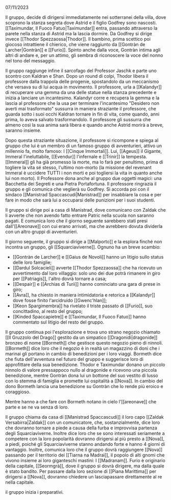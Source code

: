 07/11/2023

Il gruppo, decide di dirigersi immediatamente nei sotterranei della villa, dove scoprono la stanza segreta dove Astrid e il figlio Godfrey sono nascosti. [[Taximundar, Il Fuoco Fatuo|Taximundar]] entra, passando attraverso la parete nella stanza di Astrid ma la lascia dormire. Da Godfrey si dirige invece [[Thodor Spezzaossa|Thodor]]. Il bambino, prima scettico poi giocoso intrattiene il chierico, che viene raggiunto da [[Gontràn de Larcher|Gontràn]] e [[Furio]]. Spinto anche dalla voce, Gontràn intima agli altri di andare e, per un attimo, gli sembra di riconoscere la voce del nonno nel tono del messaggio. 

Il gruppo raggiunge infine il sarcofago del Professor Jaschk e parte uno scontro con Kaldran e Shan. Dopo un round di colpi, Thodor libera il professore dalla trappola delle progenie, spostandolo da un meccanismo che versava su di lui acqua in movimento. Il professore, urla a [[Kalandyr]] di recuperare una gemma da una delle statue nella stanza precedente e inizia a lanciare un incantesimo.
Kalandyr corre e recupera la gemma e la lascia al professore che la usa per terminare l'incantesimo "Desidero non averti mai trasformato" sussurra in maniera straziante il professore, che guarda sotto i suoi occhi Kaldran tornare in fin di vita, come quando, anni prima, lo aveva salvato trasformandolo. Il professore gli sussurra che almeno così la sua anima sarà libera e quando anche Astrid morirà a breve, saranno insieme. 

Dopo questa straziante situazione, il professore si ricompone e spiega al gruppo che lui è un membro di un famoso gruppo di avventurieri, attivo un millennio fa, molto famoso: I [[Cinque Immortali]]. 
Lui, [[Ageus]] il Gigante, Immeral l'ineluttabile, [[Evendur]] l'infernale e [[Trinir]] la tempesta. [[Immeral]] gli ha già promesso la morte, ma lo farà per penultimo, prima di togliere la vita sé stesso, l'ultimo non-morto (la missione del revenant Immeral è uccidere TUTTI i non morti e poi togliersi la vita in quanto anche lui non morto). 
Il Professore dona anche al gruppo due oggetti magici: una Bacchetta dei Segreti e una Pietra Portafortuna. 
Il professore ringrazia il gruppo e gli comunica che veglierà su Godfrey. Si accorda poi con il sindaco [[Manistrad Spaccascudi|Manistrad]] per insabbiare la cosa e per fare in modo che sarà lui a occuparsi delle punizioni per i suoi studenti. 

Il gruppo si dirige poi a casa di Manistrad, dove comunicano con Zaldak che li avverte che non avendo fatto entrare Patric nella scuola non saranno pagati. E comunica loro che il giorno seguente sarebbero stati presi dall'[[Areonave]] con cui erano arrivati, ma che avrebbero dovuta dividerla con un altro gruppi di avventurieri.

Il giorno seguente, il gruppo si dirige a [[Malporto]] e la esplora finché non incontra un gruppo, gli [[Squarciaviverne]]. Ognuno ha un breve scambio:
- [[Gontràn de Larcher]] e [[Gaius de Novoli]] hanno un litigio sullo status delle loro famiglie; 
- [[Dardul Solcacieli]] avverte [[Thodor Spezzaossa]] che ha ricevuto un avvertimento dal loro villaggio: solo uno dei due potrà rimanere in giro per [[Patriagis]], l'altro dovrà tornare a casa;
- [[Despair]] e [[Archias di Turii]] hanno cominciato una gara di prese in giro;
- [[Avra]], ha chiesto in maniera intimidatoria e retorica a [[Kalandyr]] dove fosse finito l'arcidruido [[Gwenc'hlan]]; 
- [[Keon Spargimembra]] ha rivelato il triste passato di [[Furio]], suo concittadino, al resto del gruppo; 
- [[Kinded Spaccapietre]] e [[Taximundar, Il Fuoco Fatuo]] hanno commentato sul litigio del resto del gruppo. 

Il gruppo continua poi l'esplorazione e trova uno strano negozio chiamato [[Il Gruzzolo del Drago]] gestito da un simpatico [[Dragonidi|dragonide]] bronzeo di nome [[Bormeth]] che gestisce questo negozio pieno di ninnoli. 
[[Bormeth]] dice loro che il negozio è in realtà un magazzino di doni che i marinai gli portano in cambio di benedizioni per i loro viaggi. Bormeth dice che fiuta dell'avventura nel futuro del gruppo e suggerisce loro di approfittare della sua benedizione.
Thodor e Taximundar donano un piccolo ninnolo di valore pressappoco nullo al dragonide e ricevono una piccola benedizione, mentre Gontràn dona lui un bottone del suo vestito di lusso con lo stemma di famiglia e promette lui ospitalità a [[Nova]]. In cambio del dono Bormeth lancia una benedizione su Gontràn che lo rende più eroico e coraggioso. 

Mentre hanno a che fare con Bormeth notano in cielo l'[[areonave]] che parte e se ne va senza di loro.

Il gruppo chiama da casa di [[Manistrad Spaccascudi]] il loro capo [[Zaldak Versabirra|Zaldak]] con un comunicatore, che, sostanzialmente, dice loro che dovranno tornare a piede a causa della furba e improvvisa partenza degli Squarciaviverne. 
Inoltre dice loro che se sono interessati seriamente a competere con la loro popolarità dovranno dirigersi al più presto a [[Nova]], a piedi, poiché gli Squarciaviverne stanno andando forte e hanno 4 giorni di vantaggio.
Inoltre, comunica loro che il gruppo dovrà raggiungere [[Nova]] passando per il territorio dei [[Tiarna na Madraì]], il popolo di alti gnomi che vivono insieme ai loro giganteschi mastini: I [[Madranam]]. Furio è originario della capitale, [[Seormgrà]], dove il gruppo si dovrà dirigere, ma dalla quale è stato bandito.
Per passare dalla loro sezione di [[Piana Marittima]] per dirigersi a [[Nova]], dovranno chiedere un lasciapassare direttamente al re nella capitale.

il gruppo inizia i preparativi.